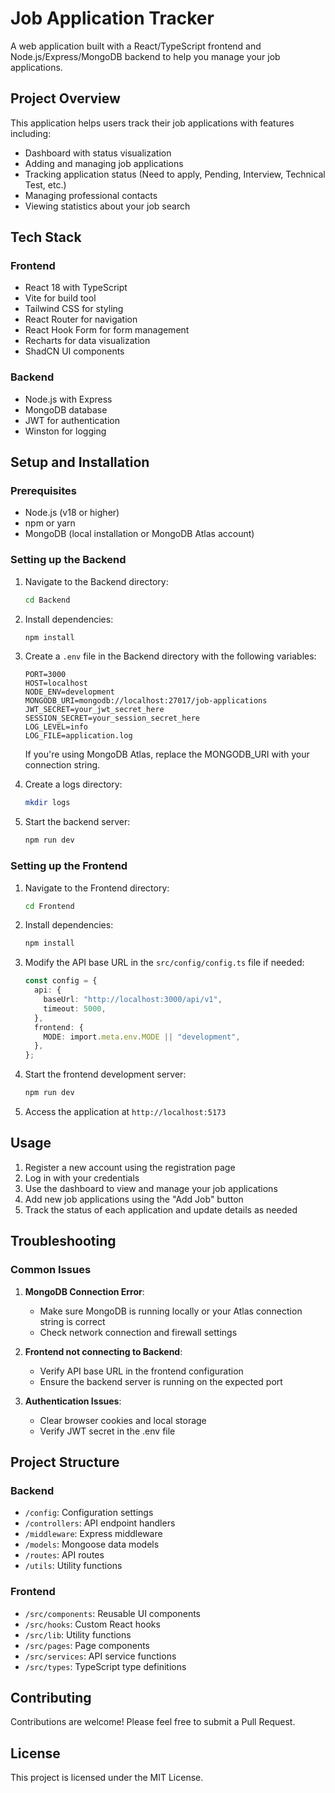 # Job Application Tracker

A web application built with a React/TypeScript frontend and Node.js/Express/MongoDB backend to help you manage your job applications.

## Project Overview

This application helps users track their job applications with features including:

- Dashboard with status visualization
- Adding and managing job applications 
- Tracking application status (Need to apply, Pending, Interview, Technical Test, etc.)
- Managing professional contacts
- Viewing statistics about your job search

## Tech Stack

### Frontend
- React 18 with TypeScript
- Vite for build tool
- Tailwind CSS for styling
- React Router for navigation
- React Hook Form for form management
- Recharts for data visualization
- ShadCN UI components

### Backend
- Node.js with Express
- MongoDB database
- JWT for authentication
- Winston for logging

## Setup and Installation

### Prerequisites
- Node.js (v18 or higher)
- npm or yarn
- MongoDB (local installation or MongoDB Atlas account)

### Setting up the Backend

1. Navigate to the Backend directory:
   ```bash
   cd Backend
   ```

2. Install dependencies:
   ```bash
   npm install
   ```

3. Create a `.env` file in the Backend directory with the following variables:
   ```
   PORT=3000
   HOST=localhost
   NODE_ENV=development
   MONGODB_URI=mongodb://localhost:27017/job-applications
   JWT_SECRET=your_jwt_secret_here
   SESSION_SECRET=your_session_secret_here
   LOG_LEVEL=info
   LOG_FILE=application.log
   ```
   
   If you're using MongoDB Atlas, replace the MONGODB_URI with your connection string.

4. Create a logs directory:
   ```bash
   mkdir logs
   ```

5. Start the backend server:
   ```bash
   npm run dev
   ```

### Setting up the Frontend

1. Navigate to the Frontend directory:
   ```bash
   cd Frontend
   ```

2. Install dependencies:
   ```bash
   npm install
   ```

3. Modify the API base URL in the `src/config/config.ts` file if needed:
   ```typescript
   const config = {
     api: {
       baseUrl: "http://localhost:3000/api/v1",
       timeout: 5000,
     },
     frontend: {
       MODE: import.meta.env.MODE || "development",
     },
   };
   ```

4. Start the frontend development server:
   ```bash
   npm run dev
   ```

5. Access the application at `http://localhost:5173`

## Usage

1. Register a new account using the registration page
2. Log in with your credentials
3. Use the dashboard to view and manage your job applications
4. Add new job applications using the "Add Job" button
5. Track the status of each application and update details as needed

## Troubleshooting

### Common Issues

1. **MongoDB Connection Error**:
   - Make sure MongoDB is running locally or your Atlas connection string is correct
   - Check network connection and firewall settings

2. **Frontend not connecting to Backend**:
   - Verify API base URL in the frontend configuration
   - Ensure the backend server is running on the expected port

3. **Authentication Issues**:
   - Clear browser cookies and local storage
   - Verify JWT secret in the .env file

## Project Structure

### Backend
- `/config`: Configuration settings
- `/controllers`: API endpoint handlers
- `/middleware`: Express middleware
- `/models`: Mongoose data models
- `/routes`: API routes
- `/utils`: Utility functions

### Frontend
- `/src/components`: Reusable UI components
- `/src/hooks`: Custom React hooks
- `/src/lib`: Utility functions
- `/src/pages`: Page components
- `/src/services`: API service functions
- `/src/types`: TypeScript type definitions

## Contributing

Contributions are welcome! Please feel free to submit a Pull Request.

## License

This project is licensed under the MIT License.